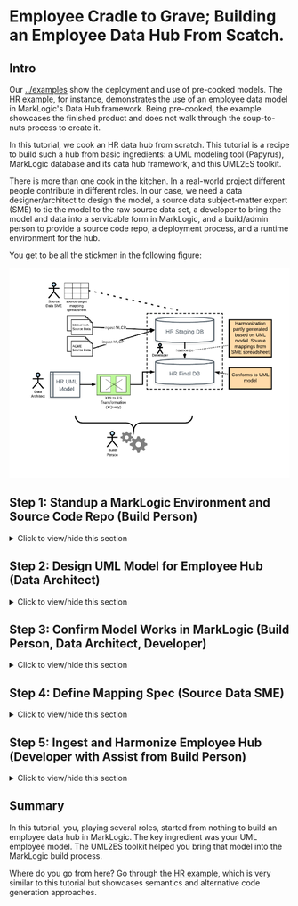 # Employee Cradle to Grave; Building an Employee Data Hub From Scatch. 

## Intro
Our [../examples](../examples) show the deployment and use of pre-cooked models. The [HR example](../examples/hr), for instance, demonstrates the use of an employee data model in MarkLogic's Data Hub framework. Being pre-cooked, the example showcases the finished product and does not walk through the soup-to-nuts process to create it.

In this tutorial, we cook an HR data hub from scratch. This tutorial is a recipe to build such a hub from basic ingredients: a UML modeling tool (Papyrus), MarkLogic database and its data hub framework, and this UML2ES toolkit. 

There is more than one cook in the kitchen. In a real-world project different people contribute in different roles. In our case, we need a data designer/architect to design the model, a source data subject-matter expert (SME) to tie the model to the raw source data set, a developer to bring the model and data into a servicable form in MarkLogic, and a build/admin person to provide a source code repo, a deployment process, and a runtime environment for the hub.

You get to be all the stickmen in the following figure: 

![Tutorial overview](images/cradleoverview.png)

## Step 1: Standup a MarkLogic Environment and Source Code Repo (Build Person)

<details><summary>Click to view/hide this section</summary>
<p>
We get started by having you, in the role of build person, setup a basic data hub on MarkLogic. You will also create a source code repository with a folder structure in which different project artifacts are stored. 

There are two pre-requisites for running this step of the tutorial:

- You should have a MarkLogic 9.0-7 or greater installation up and running.
- You should have a local clone of the UML2ES toolkit. 

To begin, create a folder called employeeHub anywhere on your build machine. This folder will be a data hub gradle project that incorporates the UML2ES toolkit and has special sub-folders designated for the UML model, the source code mapping spreadsheet, and the source code. (All of these we will build, wearing a different hat, later in the tutorial.)

Under employeeHub, create the following subfolders:
- data
- src
- lib

Under employeeHub/data, create the following subfolders:
- mapping
- model
- papyrus

Under employeeHub/src, create the subfolder main.

Under employeeHub/src/main, creat the subfolder ml-modules.

Under employeeHub/src/main/ml-modules, create the subfolder root.

Copy into employeeHub/src/main/ml-modules/root the UML2ES transform code [../uml2esTransform/src/main/ml-modules/root/xmi2es](../uml2esTransform/src/main/ml-modules/root/xmi2es). You did it right if you can see the file employeeHub/src/main/ml-modules/root/xml2es/xml2esTransform.xqy. If you don't see the file in exactly that the location, remove what you copied and try again at the correct level. 

Copy into the main folder employeeHub the UML2ES build file [../uml2esTransform/uml2es4dhf.gradle](../uml2esTransform/uml2es4dhf.gradle).

Copy into employeeHub/data/papyrus the UML2ES profile [../umlProfile/eclipse/MLProfileProject](../umlProfile/eclipse/MLProfileProject). You did it right if you can see the file employeeHub/data/papyrus/MLProfileProject/MLProfile.profile.uml. If you don't see the file in exactly that location, remove what you copied and try again at the correct level. 

Copy into the main folder employeeHub your initial build file [employeeHubLab/step1/build.gradle](employeeHubLab/step1/build.gradle) and your initial gradle properties file [employeeHubLab/step1/gradle.properties](employeeHubLab/step1/gradle.properties). Tweak the gradle.properties once you've copied it over. For example, modify mlHost if you're ML server is not running on localhost; modify mlUsername and mlPassword if your admin username/password is not admin/admin.

Copy into the lib folder a log4j properties file [employeeHubLab/step1/log4j.properties](employeeHubLab/step1/log4j.properties).

When you are done, you should have the following folder structure:

![Step 1 - folder structure](images/emp_setup1.png)

Now let's initialize the hub. In a command prompt navigate to your employeeHub folder and run the following:

gradle -i hubInit

This creates a few additional subfolders: plugins, src/main/hub-internal-config, src/main/ml-config, src/main/ml-schemas, build, gradle, and .gradle. 

If you wish, add the contents of the employeeHub folder to your source code repository. Don't add build, gradle, and .gradle; these folders contain temporary files that aren't meant to be shared.

Finally, let's create an instance of the data hub. In the command prompt, run the following

gradle -i mlDeploy

When this has completed, you should see in your MarkLogic environment several new databases, including xmi2es-tutorials-empHub-STAGING, xmi2es-tutorials-empHub-FINAL, and xmi2es-tutorials-empHub-MODULES. Check in admin console you have these.

![Step 2 - folder structure](images/emp_setup2.png)
</p>
</details>

## Step 2: Design UML Model for Employee Hub (Data Architect)

<details><summary>Click to view/hide this section</summary>
<p>

Next you get to play the role of data architect. You will use the UML modeling tool Papyrus to design a class model for employees. The file containing your model resides in the employeeHub folder that the build person (performed convincingly by you) created in Step 1. 

### Step 2a: Setup Workspace and Projects

Pre-requisite: You need Papyrus. If you don't have Papyrus, install it. See [How to install Papyrus](papyrus_install.md) for instructions.

Open Papyrus in a new workspace. The location of the workspace on your local machine is unimportant. 

To use your new model with MarkLogic, you need to add the UML-to-Entity Service profile. In Step 1 you copied it from the UML2ES clone to employeeHub/data/papyrus/MLProfileProject. To import into Papyrus, from the File menu select Import | General | Existing Projects Into Workspace. 

![Import profile project](images/pap_profile2_import.png)

Click Next. In the Import Projects dialog, make sure "Select root directory" is selected. Use the Browse button to locate the ML profile in employeeHub/data/papyrus/MLProfileProject. 

![Import profile project](images/emp_setup3.png)

Click Finish. You should now see the profile project in the Project Explorer pane in the upper-right corner of Eclipse. Next, create a project for the employee model. From the File menu choose New | Other. From the Select wizard, choose Papyrus project.

![New project in Papyrus](images/pap_model_create.png)

Click Next. In the Diagram Language window, select UML.

![New project in Papyrus](images/pap_model_uml.png)

Click Next. In the next window enter the project name as EmployeeHubModel. Select the model file name as EmployeeHubModel. For the location, uncheck "Use default location". For location, browse to the employeeHub/data/papyrus folder you created in Step 1. To this path append EmployeeHubModel.

![New project in Papyrus](images/emp_setup4.png)

Click Next.  In the next page, under Diagram Kind, select Class Diagram. Click the box "A UML model with basic primitive types." Under "Choose a profile to apply", select Browse Workspace and select MLProjectProfile|MLProfile.profile.uml. 

![New project in Papyrus](images/emp_setup5.png)

Click Finish. In Papyrus, you now see two projects in your workspace:

![Papyrus projects](images/emp_setup6.png)

### Step 2b: Create Model and Package Structure

We will design a relatively simple model consisting of two main classes (Department, Employee) and a set of common location classes (Address, Phone, Email). We will split these classes into two packages: Department and Employee will go into the HRMain packages; the location classes will go in the HRCommon package.

Create the HRCommon package by dragging a Package from the Palette onto the diagram EmployeeodelHub.di. In the Properties pane edit the name of the package. Change it from Package1 to HRCommon. 

![HRCommon](images/emp_setup9.png)

Create a second package in the same way. Name this one HRMain. 

Next, configure model-level attributes. In the diagram, click anywhere on the white background outside the packages you just created. In the Properties pane, in the UML section change the name from RootElement to HRModel.

![HRModel](images/emp_setup10.png)

Still in the Properties pane, move to the Profile section and scroll down to the Applied Stereotypes. Click on the + symbol. In the popup window, under Applicable Stereotypes select esModel. 

![HRModel Profile](images/emp_setup11.png) 

Move it over to the Applied Stereotypes section by clicking the button with an arrow that points right. When done click OK to close the popup.

![HRModel Profile](images/emp_setup12.png) 

Back in the Properties pane, in the Applied Stereotyes part of the Profile section still, select version under esModel. Enter the value 0.0.1

![HRModel Profile](images/emp_setup13.png) 

Similarly for baseUri enter the value http://com.marklogic.es.uml.hr. Save the model (File | Save All).

We have now a properly named model with packages for its two main parts.

### Step 2c: Define HRCommon Classes

For the remainder of this step you will need the Model Explorer. If it is not open in your workspace, open it by selecting Window | Show View | Papyrus | Model Explorer. 

![Model explorer](images/emp_setup7.png)

Model Explorer will now appear as a new pane, likely on the bottom or right part of the screen.

![Model explorer](images/emp_setup8.png)

Using the Model Explorer, we will now create two new class diagrams, one for each package. Select the HRCommon package, right-click, and from the menu choose New Diagram | Class Diagram. 

![New Class Diagram](images/emp_setup14.png)

Give it the name HRClassDiagram. Similarly for HRMain, create a class diagram called HRMainClassDiagram. Your Model Explorer should now show the following:

![Packages and Diagrams](images/emp_setup15.png)

Select the HRCommonClassDiagram in Model Explorer. Drag a Class from the Palette onto the HRCommonClassDiagram canvas. Name it Address. Similarly create classes Phone and Email. Your diagram should look like this:

![Common](images/emp_setup16.png)

Let's add attributes to each class. Select the Address class. From the context menu that appears, choose Add Property Class Attribute Label. 

![Attribute](images/emp_setup17.png)

Then in the UML section of the Properties pane, change its name from Attribute1 to addressType. Set the Type to UML Primitive Types | String. Keep the Multiplicity at 1.

![Attribute](images/emp_setup18.png)

At this point your diagram looks like this:

![Attribute](images/emp_setup19.png)

Add these attributes to Address:

- lines, type: string, multiplicity: 1..*
- city, type: string, multiplicity: 1
- state, type: string, multiplicity: 1
- zip, type: string, multiplicity: 1
- country, type: string, multiplicity: 1

Add these attributes to Phone:

- phoneType, type: string, multiplicity: 1
- phoneNumber, type: string, multiplicity: 1

Add these attributes to Email:

- emailType, type: string, multiplicity: 1
- emailAddress, type: string, multiplicity: 1

When you are done, your diagram should look like this:

![Attributes](images/emp_setup20.png)

### Step 2d: Define HRMain Classes

Now switch to the HRMainClassDiagram by double-clicking it in the Model Explorer. The canvas above is blank. Drag two classes onto it. Name them Employee and Department.

![Main](images/emp_setup21.png)

Add the following attributes to Employee:

- employeeId, type: string, multiplicity: 1
- firstName, type: string, multiplicity: 1
- lastName, type: string, multiplicity: 1
- status, type: string, multiplicity: 1
- hireDate, type: none, multiplicity: 1
- effectiveDate, type: none, multiplicity: 0..1
- baseSalary, type: real, multiplicity: 0..1
- bonus, type: real, multiplicity: 0..1
- dateOfBirth, type: none, multiplicity: 1
- uri, type: string, multiplicity: 1

Add the following attributes to Department:
 
- departmentId, type: integer, multiplicity: 1
- name, type: string, multiplicity: 1
- uri, type: string, multiplicity: 1

Here's what you should have so far:

![Main](images/emp_setup22.png)

Next we configure a few relationships. First, let's represent the memberOf relationship. An employee is a member of a department. To represent this, draw an association between the Employee class and the Department class. In the Palette select Association. Then with your mouse draw a line from Employee to Department. 

![memberOf](images/emp_setup23.png)

Select the association link you just drew and see the details of it in the Properties pane. You see two Member Ends. For the Member End on the right (labelled employee), ensure Navigable is set to false. For the Member End on the left, change the name from department to memberOf. Change the multiplicity to 0..1.

![memberOf](images/emp_setup24.png)

Next to do is the reportsTo relationship between employees. Draw an association from the Employee class to itself by selecting Association in the Palette and drawing a line from Employee back to itself. Then select that line you drew and in the Properties pane make sure the right Member End has Navigable set to false. For the left Member End, change the name to reportsTo and set multiplicity to 0..1.

![reportsTo](images/emp_setup25.png)

Now let's bring into this diagram the Address, Phone, and Email classes from our HRCommon package. In Model Explorer, under HRCommon select Address and drag it into the current diagram. Do the same with Phone and Email.

![common](images/emp_setup26.png)

In our model, both Employee and Department have addresses, phones, and emails. We use aggregration relationships to represent this. Draw six association links: Employee to Address, Employee to Phone, Employee to Email, Department to Address, Department to Phone, and Department to Email. Because of all the arrows the diagram might be a bit messy. Let's make it pretty. First, move the classes into a good spot on the canvas:

![common](images/emp_setup27.png)

Next, remove unnecessary arrow labelling. Right-click on the white part of the diagram and from the context menu choose Select | All Connectors. Right-click again and choose Filters | Manage Connector Labels. In the popup, click Deselect All. Then manually select Target Role and Target Multiplicity under A_memberOf_employee and A_reportsTo_employee. 

![pretty](images/emp_setup28.png)

Click OK to close the popup. Lastly, select Address, Phone, and Email. Right-click and select Filters | Show/Hide Compartments. In the popup click Deselect All. Click OK. We end up a more pleasant diagram:

![gorgeous](images/emp_setup29.png)

To complete the step, modify the configuration of each of the six associations to Address, Phone, and Email. For each, select the arrow in the diagram. In the Properties pane, ensure the right Member End is non-navigable. For the left Member End, change the multiplicity to 0..*, the aggregation to shared, and the name to the plural (addresses, phones, and emails rather than address, phone, and email). Here is what the configuration looks like for the link between department and email:

![aggregation](images/emp_setup30.png)

At this point, your model looks like this:

![aggregation](images/emp_setup31.png)

### Step 2e: Add Class and Attribute Stereotypes

Lastly, let's prepare the model for MarkLogic by stereotyping it. First, let's associate with the class Department the MarkLogic collection named "Department". To do this, select Department in the diagram. In the Properties pane, switch to the Profile section. In the Applied Stereotypes, click the + button. In the popup move xDocument from Applicable Stereotypes to Applied Stereotypes. 

![xDocument](images/emp_setup32.png)

Click OK. Then back in the Properties pane, add the value Department for the collections tag of xDocument.

![collections](images/emp_setup33.png)

Do the same for the Employee class. Assign it the stereotype xDocument with the collections value Employee.

Next, stereotype several of the attributes by first selecting the atttibute in the diagram and then stereotyping and tagging it in the Profile section of the Properties pane:

- Give Department.departmentId the stereotype PK.
- Give Employee.employeeId the stereotype PK.
- Give Employee.hireDate, Employee.effectiveDate, and Employee.dateOfBirth the stereotype esProperty with mlType "date".
- Give Department.uri the stereotypes xCalculated and xURI. For xCalculated, its tagged value concat consists of three strings with the quotes included:
	* "/department/"
	* $attribute(departmentId)
	* ".json"

![concat](images/emp_setup34.png)

- Give Employee.uri the stereotypes xCalculated and xURI. For xCalculated, its tagged value concat consists of three strings with the quotes included:
	* "/employee/"
	* $attribute(employeeId)
	* ".json"

Your last step is to configure the memberOf and reportsTo relationships to use reference rather than containment. In MarkLogic, you want Employee's memberOf attribute to contain the primary key of the Department rather than a copy of the Department object itself. You want Employee's reportsTo attribute to contain the primary key of the other Employee rather than a copy of the other Employee object itself. (The relationships from Department and Employee to Address, Phone, and Type, on the other hand, will be containment, not reference.)

To make the memberOf attribute referential, in the diagram, select the Employee class. In the Properties pane, go to the UML section. Under Owned Attribute, select memberOf. Double-click it. In the Edit Property popup, switch to the Profile tab. Click the + button. Move from Applicable Stereotypes to Applied Stereotypes the FK stereotype.

![memberOf](images/emp_setup35.png)

![memberOf](images/emp_setup36.png)

Do the same for reportsTo.

And here's the final diagram:

![memberOf](images/emp_setup37.png)

Save your work (File | Save All). If the build person has created a source code repository, push your model to that repo. Specifically, add the folders data/papyrus/MLProfileProject and data/papyrus/EmployeeHubModel to the repo.

### Step 2 Summary

You created a model with two packages: HRCommon, containing classes Address, Phone, and Email; and HRMain, containing classes Department and Employee. There are numerous relationships in your model, and your model includes several stereotypes. 

If you think you might have messed up along the way, a pre-cooked model is available under [employeeHubLab/step2/EmployeeHubModel](employeeHubLab/step2/EmployeeHubModel). If you want it in your workspace, the simplest way is to copy each of its files over yours. You can also delete the EmployeeHubModel project from your workspace (by right-clicking the project and selecting Delete, but keeping the contents!) and import the pre-cooked project (File | Import | Existing Projects Into Workspace). 

</p>
</details>

## Step 3: Confirm Model Works in MarkLogic (Build Person, Data Architect, Developer)

<details><summary>Click to view/hide this section</summary>
<p>
Next is a quick verification that the UML model can be deployed to MarkLogic as part of the build process. This gives the data architect the assurance that the model "works in ML." It gives the developer a first look at the model and how it is represented in ML. It gives the build person knowledge of the steps to deploy the UML model to ML.

We won't have any actual DHF code when this step completes. That comes later. But we will have proved that our UML model can be transformed to Entity Services. And with that assurance, we're off and running with ES-based development.

First, the build person modifies the build.gradle and gradle.properties files created in Step 1. Put on your build person hat and make the following edits:

- To build.gradle, add the following code at the end:

```
task prepHRModel(type: Copy) {
    from "data/papyrus/EmployeeHubModel/EmployeeHubModel.uml"
    into "data/model"
    rename '(.*).uml', '$1.xml'
}

task runUML2ESDeploy(type: GradleBuild) {
  buildFile = "uml2es4dhf.gradle"
  tasks = ["uDeployModel"]
}

task deployHRModel() {
  dependsOn "prepHRModel"
  dependsOn "runUML2ESDeploy"
  tasks.findByName('runUML2ESDeploy').mustRunAfter 'prepHRModel'
}
```

- To gradle.properties, add the following line at the end:

modelName=EmployeeHubModel

If you're not sure you did this correctly, look at pre-cooked files [employeeHubLab/step3/build.gradle](employeeHubLab/step3/build.gradle) and [employeeHubLab/step3/gradle.properties](employeeHubLab/step3/gradle.properties). 

To transform the UML model to Entity Services and deploy it to MarkLogic, you, still in the role of build person, run the following from the command line in the gradle project folder you created in Step 1.

gradle -i deployHRModel

That command should run successfully; you should see "BUILD SUCCESSFUL" when its completes. Now it's time for everyone, especially the data architect and the developer, to observe the effects of gradle deployment command just run. Playing these roles, open Query Console and navigate to the xmi2es-tutorials-empHub-FINAL database. Click on Explore. Among the documents created are the following:

- /marklogic.com/entity-services/models/EmployeeHubModel.json: This is the ES model corresponding to our UML model. Here is an excerpt. Notice that its structure is exactly as we defined it UML. This will reassure the data architect.

![ES Model](images/emp_setup38.png)

- /xmi2es/extension/EmployeeHubModel.ttl: There is more to the model than the JSON descriptor we just examined. You'll notice that the descriptor does not mention some of our stereotypes. Where, for example, is the xDocument and xCalculated configuration? The JSON descriptor is the *core* model, but in Entity Services there is also an *extended* model. The extended model expresses, using semantic triples, facts about the entities and attributes of the model that fall outside the core model. /xmi2es/extension/EmployeeHubModel.ttl is a Turtle representation of those facts. Open that document and peruse it. Alternatively, in Query Console open a tab of type SPARQL Query pointed to the xmi2es-tutorials-empHub-FINAL database. Run the following query:

select * where {?s ?o ?p}

Nearly 300 triples come back from this query, but most of them are out-of-the-box *core* triples. One of our extended triples indicates that the Employee entity's collection is "Employee":

	* <http://com.marklogic.es.uml.hr/HRModel-0.0.1/Employee> <http://marklogic.com/xmi2es/xes#collections> "Employee"

These triples show the calculated value of uri in the Department entity:

	* <http://com.marklogic.es.uml.hr/HRModel-0.0.1/Department/uri>,<http://marklogic.com/xmi2es/xes#calculation>,_:bnode7470cb4106d8a9b6
	* _:bnode7470cb4106d8a9b6,<http://www.w3.org/1999/02/22-rdf-syntax-ns#first>,"\"/department/\""
	* _:bnode7470cb4106d8a9b6,<http://www.w3.org/1999/02/22-rdf-syntax-ns#rest>,_:bnode7411cb4716d8c8b6
	* _:bnode7411cb4716d8c8b6,<http://www.w3.org/1999/02/22-rdf-syntax-ns#first>,"$attribute(departmentId)"
	* _:bnode7411cb4716d8c8b6,<http://www.w3.org/1999/02/22-rdf-syntax-ns#rest>,_:bnode7432cb4526d8ebb6
	* _:bnode7432cb4526d8ebb6,<http://www.w3.org/1999/02/22-rdf-syntax-ns#first>,"\".json\""
	* _:bnode7432cb4526d8ebb6,<http://www.w3.org/1999/02/22-rdf-syntax-ns#rest>,<http://www.w3.org/1999/02/22-rdf-syntax-ns#nil>

Those triples are not pretty, but both the data architect and developer will be happy to see that the stereotypes are accounted for in the MarkLogic model. These extended facts will be used in the DHF harmonization logic. Significantly, the UML2ES toolkit generates useful (and relatively pretty) harmonization code from the extended model. 

- /xmi2es/gen/EmployeeHubModel/lib.sjs: And here is the first bit of that generated code. Notice the following generated Javascript functions. runWriter_Employee creates an Employee JSON document and, according to the extended model, writes it to the "Employee" collection. doCalculation_Employee_uri constructs the uri attribute of Employee as the string concatenation of "/employee/", the employeeId attribute value, and ".json". We'll see in a later step how these functions are brought together in the harmonization.

```
function runWriter_Employee(id, envelope, ioptions) {
  var uri = extractEnvelopeInstanceValue(envelope, "uri");
  var dioptions = {};
  var collections = [];
  collections.push("Employee");
  dioptions.collections = collections;
  dioptions.permissions = xdmp.defaultPermissions();
  xdmp.documentInsert(uri, envelope, dioptions);
}
function doCalculation_Employee_uri(id, content, ioptions) {
  var c = "";
  c += "/employee/";
  c += content.employeeId;
  c += ".json";
  content.uri = c;
}
```

- /xmi2es/findings/EmployeeHubModel.xml: This file records problems found during transformation. Stop and open this up. Check to make sure it reports no issues.

The step is nearly complete. If you are keeping the gradle project in a source code repo, add the following newly created files to the repo: 
- data/entity-services/EmployeeHubMode.json
- src/main/ml-modules/root/modelgen/EmployeeHubModel/*

Also push your changes to build.gradle and gradle.properties.

</p>
</details>

## Step 4: Define Mapping Spec (Source Data SME)

<details><summary>Click to view/hide this section</summary>
<p>
The goal of the employee hub is to represent employees and departments in the form expressed by the UML model. That's the FINAL form of the data. But the actual employee data we have from the company's source system is messy. We intend to ingest this data *as is* into STAGING and then *harmonize* that data into the FINAL form. Data Hub Framework is exactly the right tool for the job. Now all we need is to understand that messy source data.

Luckily one of the members of the team is a source data SME. In this step, you play the SME's role. Your deliverable is an Excel spreadsheet that describes how to map source data to the UML model. 

Let's first review what that data looks like. It's a set of CSV and JSON files. We used the same data in the [HR example](../examples/hr). You can see it in the [../examples/hr/data/hr](../examples/hr/data/hr) folder of your local clone of the UML2ES toolkit. Our company, GlobalCorp, recently acquired AcmeTech. Each company has its own employee data: [../examples/hr/data/hr/GlobalCorp](../examples/hr/data/hr/GlobalCorp) and [../examples/hr/data/hr/AcmeTech](../examples/hr/data/hr/AcmeTech).

GlobalCorp has three files:

- [../examples/hr/data/hr/GlobalCorp/employee/EmployeeTable.csv](../examples/hr/data/hr/GlobalCorp/employee/EmployeeTable.csv). This is a CSV extract from the source relational database with the main employee record. Here is the first row and its header:

```
emp_id,first_name,last_name,dob,addr1,addr2,city,latitude,longitude,state,zip,home_phone,mobile,pager,home_email,job_title,hire_date,work_phone,work_email,reports_to,dept_num,office_number
356,Tina,Webb,2/20/1988,62 Mayer Plaza,,El Paso,31.6948,-106.3,TX,88535,1-(915)584-8677,1-(339)592-9887,,,Marketing Manager,9/21/2007,1-(402)348-8753,Tina.Webb@foo.com,4,3,218
```

- [../examples/hr/data/hr/GlobalCorp/employee/SalaryTable.csv](../examples/hr/data/hr/GlobalCorp/employee/SalaryTable.csv). This is a CSV extract from the source relational database with the employee's salary details. Here is the first row and its header:

```
emp_id,status,job_effective_date,base_salary,bonus
1,Active - Regular Exempt (Part-time),07/07/2013,59783,8787
```
- [../examples/hr/data/hr/GlobalCorp/department/DeptTable.csv](../examples/hr/data/hr/GlobalCorp/department/DeptTable.csv). This is a CSV extract from the source relational database with the department record:

```
dept_num,dept_name
1,Sales
```
AcmeTech's data is simpler. Each employee has a JSON file. For example the file for Rosanne Henckle is [../examples/hr/data/hr/AcmeTech/32930.json](../examples/hr/data/hr/AcmeTech/32930.json):

```
{
  "id": "32920",
  "firstName": "Rosanne",
  "lastName": "Henckle",
  "dateOfBirth": "05/19/1979",
  "hireDate": "12/19/2005",
  "salaryHistory": [
    {
      "effectiveDate": "12/23/2005",
      "salary": 63439
    },
    {
      "effectiveDate": "01/14/2010",
      "salary": 66300
    }
  ]
}
```

As the source data SME, you realize that your deliverable is actually two mapping spreadsheets: one for GlobalCorb, another for AcmeTech. The UML2ES toolkit has a template: [../excel/uml2es-excel-mapping-template.xlsx](../excel/uml2es-excel-mapping-template.xlsx). Make two copies of it and store both in the data/mapping folder of the gradle project created in Step 1. Name them acme-mapping.xlsx and global-mapping.xlsx. 

Open up acme-mapping.xlsx. Notice it has three tabs: Instructions, Mapping, and Entity1. Leave Instructions as is; read it over and keep it in place. Edit Mapping with overall details about the AcmeTech data source. 

- For Mapping Source, enter "ACMETech HR Data" (cell B1)
- For Mapping Notes, enter "JSON Employee Files From Acquired Firm ACME" (cell B2)

When you are done, the Mapping tab should look like this:

![mapping](images/emp_setup39.png)

As for Entity1, you should make several copies of it, one for each entity that will be represented in the hub. *Entity* is not synonymous with *class*. Our model has five classes -- Employee, Department, Address, Phone, Email -- but really just two entities: Employee and Department. In the FINAL hub, Employee and Department instances are first-class documents, each stored in an envelope and referenced by a URI. Address, Phone, and Email are mere sub-documents of Employee and Department. They exist only as part of the structure of those entities. In the mapping sheet, you specify how to map source data to the fully-expanded structure (including sub-classes) of the entity.

AcmeTech has no department data, only employee data. So the Acme sheet only requires a tab for Employee. Rename the Entity1 tab to Employee. Enter the following entity-level details:

- Entity Name: enter "Employee" (cell B1)
- Mapping Source: enter "Employee JSON document" (cell B2)
- Mapping Notes: enter "Each employee has JSON file xyz.json, where xyz is the numeric employee ID." (cell B3)
- Ignore rows 4-6, which are for the optional data discovery feature not discussed in this tutorial.

Specify the mappings of each attribute in the Properties section of the Employee sheet. Add a row for each attribute to map, starting on row 13. In column A put the attribute name from the model. In column B specify how to map source data to that attribute's value. In column C enter an optional note about this mapping. Ignore Columns D and E, which are for the optional data discovery feature not discussed in this tutorial. 

AcmeTech's data doesn't cover the full detail of Employee. Enter rows for the following attributes. The Column A values are the following. See if you can complete Columns B and C based on your understanding of the mapping. You don't need to be precise. The spreadsheet is not executable code. It is intended as a useful documentation artifact to help the developer harmonize the data.

- employeeId
- firstName
- lastName
- dateOrBirth
- effectiveDate
- status
- hireDate

You should end up with an Employee sheet resembling the following:

![employee](images/emp_setup40.png)

Save acme-mapping.xlsx. Now it's time for global-mapping.xlsx. Open it. Edit the Mapping tab as shown:

![global mapping](images/emp_setup41.png)

We need two entity tabs, one for Employee, one for Department. Make a copy of Entity1. Name the two entity tables Employee and Department. The previous diagram shows the correct tab structure.

Edit the Department tab. This mapping is simple. It should look like this:

![global mapping](images/emp_setup42.png)

The Employee tab is more complicated, because we have inline attributes like addresses.lines. We also have to join EmployeeTable and SalaryTable. It should look like this:

![global mapping](images/emp_setup43.png)

If you messed up with the spreadsheets, good pre-cookied copies are available at [employeeHubLab/step4](employeeHubLab/step4). Copy the two xlsx files there over to the data/mapping folder in your gradle project.

Finally, if you have your code in a source code repo, add two new files -- data/mapping/acme-mapping.xlsx and data/mapping/global-mapping.xlsx -- to the repo. 

</p>
</details>

## Step 5: Ingest and Harmonize Employee Hub (Developer with Assist from Build Person)

<details><summary>Click to view/hide this section</summary>
<p>

The last step is to develop code to move source data into the hub and harmonize it to the model form. Put on your developer's hat. 

## Step 5a: Create DHF Plugins

The first step is to create DHF entity plugins for Department and Employee. One way to do this is to ask the UML2ES toolkit to look at the model and *infer* which UML classes should be DHF entities. Run the following in a command prompt in your gradle folder:

gradle -b uml2es4dhf.gradle -i uCreateDHFEntities -PentitySelect=infer 

When this command completes, check in the plugins/entities folder of your gradle project. You should see two new folders created:

- plugins/entities/Department
- plugins/entities/Employee

We conclude, then, that the toolkit figured out that of the five classes in the UML model, it is Department and Employee that should be entities. [The *infer* option is not suitable for all models. See [../docs/build.md](../docs/build.md) for more.]

Next, ingest the source data. First, ask DHF to create Input Flows for Employee and Department. Run the following:

gradle -i hubCreateInputFlow -PentityName=Employee -PflowName=LoadEmployee -PdataFormat=json -PpluginFormat=sjs -PuseES=false

gradle -i hubCreateInputFlow -PentityName=Department -PflowName=LoadDepartment -PdataFormat=json -PpluginFormat=sjs -PuseES=false

gradle -i mlReloadModules

Your gradle project has now newly generated code under plugins/entities/Employee/input and plugins/entities/Department/input.

## Step 5b: Ingest Source Data

Now let's move our source data into the gradle project. Copy the contents of [../examples/hr/data/hr](../examples/hr/data/hr) in your local clone of the UML2ES toolkit to the data folder of your gradle project. You want the structure in the gradle project to be such that you have the folders data/hr/AcmeTech and data/hr/GlobalCorp. If yours is different, remove what you copied and try again the correct level. 

We will write a new gradle task to ingest the data. Add the following code at the end of your build.gradle. (If you get stuck, use the build.gradle in [employeeHubLab/step5/build.gradle](employeeHubLab/step5/build.gradle).)

```
task loadGlobalEmployee(type: com.marklogic.gradle.task.MlcpTask) {
  def dataDir = "${projectDir}";
  def unixDir = dataDir.replace('\\', '/');
  def regexDir = unixDir+"/data/hr/GlobalCorp/employee";
  def regex = '"' + regexDir + ",'',/,''" + '"'

  classpath = configurations.mlcp
  command = "IMPORT"
  host = mlHost
  port = mlStagingPort.toInteger()
  database = mlStagingDbName

  document_type = "json"
  input_file_path =  "data/hr/GlobalCorp/employee/EmployeeTable.csv"
  input_file_type ="delimited_text" 

  output_collections= "Employee,LoadEmployee,input" 
  output_permissions= "rest-reader,read,rest-writer,update" 
  output_uri_replace=regex
  output_uri_prefix = "/hr/employee/global/"
  output_uri_suffix = ".json"

  transform_module="/data-hub/4/transforms/mlcp-flow-transform.sjs" 
  transform_namespace="http://marklogic.com/data-hub/mlcp-flow-transform" 
  transform_param "entity-name=Employee,flow-name=LoadEmployee"	
}

task loadGlobalSalary(type: com.marklogic.gradle.task.MlcpTask) {
  def dataDir = "${projectDir}";
  def unixDir = dataDir.replace('\\', '/');
  def regexDir = unixDir+"/data/hr/GlobalCorp/employee";
  def regex = '"' + regexDir + ",'',/,''" + '"'

  println regex

  classpath = configurations.mlcp
  command = "IMPORT"
  host = mlHost
  port = mlStagingPort.toInteger()
  database = mlStagingDbName

  document_type = "json"
  input_file_path =  "data/hr/GlobalCorp/employee/SalaryTable.csv"
  input_file_type ="delimited_text" 

  output_collections= "Salary,LoadEmployee,input" 
  output_permissions= "rest-reader,read,rest-writer,update" 
  output_uri_replace=regex
  output_uri_prefix = "/hr/salary/global/"
  output_uri_suffix = ".json"

  transform_module="/data-hub/4/transforms/mlcp-flow-transform.sjs" 
  transform_namespace="http://marklogic.com/data-hub/mlcp-flow-transform" 
  transform_param "entity-name=Employee,flow-name=LoadEmployee"	
}

task loadGlobalDepartment(type: com.marklogic.gradle.task.MlcpTask) {
  def dataDir = "${projectDir}";
  def unixDir = dataDir.replace('\\', '/');
  def regexDir = unixDir+"/data/hr/GlobalCorp/department";
  def regex = '"' + regexDir + ",'',/,''" + '"'

  classpath = configurations.mlcp
  command = "IMPORT"
  host = mlHost
  port = mlStagingPort.toInteger()
  database = mlStagingDbName

  document_type = "json"
  input_file_path =  "data/hr/GlobalCorp/department"
  input_file_type ="delimited_text" 

  output_collections= "Department,LoadDepartment,input" 
  output_permissions= "rest-reader,read,rest-writer,update" 
  output_uri_replace=regex
  output_uri_prefix = "/hr/department/global/"
  output_uri_suffix = ".json"

  transform_module="/data-hub/4/transforms/mlcp-flow-transform.sjs" 
  transform_namespace="http://marklogic.com/data-hub/mlcp-flow-transform" 
  transform_param "entity-name=Department,flow-name=LoadDepartment"	
}

task loadAcme(type: com.marklogic.gradle.task.MlcpTask) {
  def dataDir = "${projectDir}";
  def unixDir = dataDir.replace('\\', '/');
  def regexDir = unixDir+"/data/hr/AcmeTech";
  def regex = '"' + regexDir + ",'',/,''" + '"'

  classpath = configurations.mlcp
  command = "IMPORT"
  host = mlHost
  port = mlStagingPort.toInteger()
  database = mlStagingDbName

  document_type = "json"
  input_file_path =  "data/hr/AcmeTech" 
  input_file_type = "documents" 

  output_collections "Employee,LoadEmployee,input" 
  output_permissions "rest-reader,read,rest-writer,update" 
  output_uri_replace = regex 
  output_uri_prefix = "/hr/employee/acme/"

  transform_module="/data-hub/4/transforms/mlcp-flow-transform.sjs" 
  transform_namespace="http://marklogic.com/data-hub/mlcp-flow-transform" 
  transform_param "entity-name=Employee,flow-name=LoadEmployee"	
}

task runInputMLCP() {
  dependsOn 'loadAcme'
  dependsOn 'loadGlobalEmployee'
  dependsOn 'loadGlobalSalary'
  dependsOn 'loadGlobalDepartment'
}
```

Run the ingest from the command line:

gradle -i runInputMLCP 

In Query Console, explore database xmi2es-tutorials-empHub-STAGING) and verify it has 2008 or more documents. Of these:
- 1002 are in Employee collection
- 1000 are in Salary collection
- 5 are in Department collection

## Step 5c: Generate Harmonization

Now let's generate harmonization flows to create from source data Employee and Department documents that conform to the UML model. We need three harmonizations: one to build Employee from AcmeTech, one to build Employee from GlobalCorp, and one to build Department (GlobalCorp only). Run the following:

gradle -i hubCreateHarmonizeFlow -PflowName=HarmonizeEmployeeGlobal -PentityName=Employee -PpluginFormat=sjs -PdataFormat=json -PuseES=true

gradle -i hubCreateHarmonizeFlow -PflowName=HarmonizeEmployeeAcme -PentityName=Employee -PpluginFormat=sjs -PdataFormat=json -PuseES=true

gradle -i hubCreateHarmonizeFlow -PflowName=HarmonizeDepartment -PentityName=Department -PpluginFormat=sjs -PdataFormat=json -PuseES=true

This creates new code: plugins/entities/Department/harmonize/HarmonizeDepartment, plugins/entities/Employee/harmonize/HarmonizeEmployeeAcme, and plugins/entities/Employee/harmonize/HarmonizeEmployeeGlobal. You, the developer, will now need to tweak that code to use the SME's data mapping from Step 4. Specifically you will tweak the following modules of each harmonization:

- collector.sjs: Compiles a list of STAGING URIs referring to the staging documents to be harmonized. You will add a query to filter this correctly.
- content.sjs: Builds the main content of the harmonized document by mapping STAGING to the UML structure. DHF's generated code is a good start. The *useES* flag that we passed to the gradle commands above tells DHF to look at our model (in Entity Services) form and generate content.sjs code that constructs content exactly according to that model. But DHF doesn't know what our source data looks like; you need to tweak the code to do that mapping.  
- writer.sjs: Writes the harmonized document to the FINAL database. You want to ensure this code uses the uris and collections specified in our model.

[We're keeping it simple in this tutorial. UML2ES can generate harmonization code that incorporates the stereotyes of our model and references the SME's data mapping spreadsheet. It can also auto-discover mappings. It can even generate a declarative mapper template, making harmonization a near zero-code effort. See [../docs/build.md](../docs/build.md) for more.]

Let's get tweaking! (And if you get stuck, a pre-cooked copy of the tweaked modules is here: [employeeHubLab/step5/plugins](employeeHubLab/step5/plugins))

## Step 5d: Tweak Department Harmonization

Look inside the generated code in plugins/entities/Department/harmonize/HarmonizeDepartment.

We don't need to change collector.sjs. Because all the department documents from staging are in the collection "Department", the following collector code will work as is. Do you see why? -- because options.entity is "Department"!

```
function collect(options) {
  // by default we return the URIs in the same collection as the Entity name
  return cts.uris(null, null, cts.collectionQuery(options.entity));
}
```

For content.sjs, your task is to map from source to target model. There are three things to do: 

- First, recall from Step 4 that source department data has no addresses, phones, and emails. So, simplify by deleting the generated code for addresses, phones, and emails. Specifically, remove the functions extractInstanceAddress, extractInstancePhone, extractInstanceEmail, and makeReferenceObject. Also remove references to these from the extractInstanceDepartment function. That function is shown below.
- Second, as the mapping document in Step 4 instructs, map dept_num to departmentId and dept_name to name. See the code commented by "!!! USING SME MAPPING !!!" in the code below.
- Third, calculate the value of uri. Recall from the model, uri is a calculated attribute. Code to perform this calculation is already exposed as a function in the module src/main/ml-modules/root/modelgen/EmployeeHubModel/lib.sjs. The function is doCalculation_Department_uri. We just need to call it.
	* Near the top of the content module, import the generated library: const ulib = require("modelgen/EmployeeHubModel/lib.sjs");
	* In the extractInstanceDepartment, call the calculation function. See the code commented by "!!! CALCULATED !!!"

Here is the extractInstanceDepartment function you will need:

```
/**
* Creates an object instance from some source document.
* @param source  A document or node that contains
*   data for populating a Department
* @return An object with extracted data and
*   metadata about the instance.
*/
function extractInstanceDepartment(source) {
  // the original source documents
  let attachments = source;
  // now check to see if we have XML or json, then create a node clone from the root of the instance
  if (source instanceof Element || source instanceof ObjectNode) {
    let instancePath = '/*:envelope/*:instance';
    if(source instanceof Element) {
      //make sure we grab content root only
      instancePath += '/node()[not(. instance of processing-instruction() or . instance of comment())]';
    }
    source = new NodeBuilder().addNode(fn.head(source.xpath(instancePath))).toNode();
  }
  else{
    source = new NodeBuilder().addNode(fn.head(source)).toNode();
  }

  let content = {
    '$attachments': attachments,
    '$type': 'Department',
    '$version': '0.0.1',
  };

  // !!! USING SME MAPPING !!!
  content.departmentId = !fn.empty(fn.head(source.xpath('/dept_num'))) ? 
  	xs.int(fn.head(fn.head(source.xpath('/dept_num')))) : null;
  content.name = !fn.empty(fn.head(source.xpath('/dept_name'))) ? 
  	xs.string(fn.head(fn.head(source.xpath('/dept_name')))) : null;

  // !!! CALCULATED !!!
  ulib.doCalculation_Department_uri(null, content, null);

  return content;
};
```

Finally, modify writer.sjs to use our calculated uri, plus the collection stereotype, when writing the harmonized document to the FINAL database. Here is the complete module you need:

```
// import the generated lib
const ulib = require("/modelgen/EmployeeHubModel/lib.sjs");

function write(id, envelope, options) {

  // call the generated lib
  ulib.runWriter_Department(id, envelope,  options);
}

module.exports = write;

``` 

Now deploy the code and run the harmonization. Run the following from your gradle folder:

gradle -i mlReloadModules

gradle -i hubRunFlow -PentityName=Department -PflowName=HarmonizeDepartment

In Query Console, explore the xmi2es-tutorials-empHub-FINAL database. You should see five new documents in the Department collection: /department/1.json, /department/2.json, ..., /department/5.json. Open up one of the them, say /department/3.json. It should look like this:

![department](images/emp_setup44.png)


## Step 5e: Tweak Acme Employee Harmonization

Next, modify the plugins/entities/Employee/harmonize/HarmonizeEmployeeAcme modules. Begin by modifying collector.sjs to scope the harmonization job. We want to consider only Acme staged employee documents. For this we filter on the documents whose URI is in the "/hr/employee/acme/" directory:

```
function collect(options) {
  // by default we return the URIs in the same collection as the Entity name
  return cts.uris(null, null, cts.directoryQuery("/hr/employee/acme/"));
}
```

For content.sjs:

- Remove code that adds addresses, phones, and emails to the employee. Acme source data does not include these. 
- As with Department, map source to target using the mapping spec as a guide; see the code commented by "!!! USING SME MAPPING !!!" below. One quirk of Acme data is that the source JSON includes a salaryHistory array. From this array we pick the most recent salary entry; it is from this entry that we determine the employee's current base salary. The comment "get the salary record with the most recent date" finds this entry using an array sort on date. 
- Calculate the value of uri similarly to how you calculated the department's uri above. See the code commented by "!!! CALCULATED !!!". Remember to import the generated library: const ulib = require("modelgen/EmployeeHubModel/lib.sjs");

The extractInstanceEmployee function should look like this:

```
function extractInstanceEmployee(source) {

  var instance = source.toObject().envelope.instance;

  // get the salary record with the most recent date
  var salaryDoc = instance.salaryHistory.sort(function(a,b) {
    a.actualEffectiveDate = xdmp.parseDateTime("[M01]/[D01]/[Y0001]", a.effectiveDate);
    b.actualEffectiveDate = xdmp.parseDateTime("[M01]/[D01]/[Y0001]", b.effectiveDate);
    if (a.actualEffectiveDate > b.actualEffectiveDate) return -1;
    if (b.actualEffectiveDate > a.actualEffectiveDate) return 1;
    return 0;
  })[0];

  var content = {
    '$attachments': source,
    '$type': 'Employee',
    '$version': '0.0.1',
  };

  // !!! USING SME MAPPING !!!
  content.employeeId = "ACME_" + instance.id;
  content.firstName = instance.firstName;
  content.lastName = instance.lastName;
  if (instance.dateOfBirth) content.dateOfBirth = xs.date(xdmp.parseDateTime("[M01]/[D01]/[Y0001]", instance.dateOfBirth));
  if (instance.hireDate) content.hireDate = xs.date(xdmp.parseDateTime("[M01]/[D01]/[Y0001]", instance.hireDate));
  if (salaryDoc && salaryDoc.actualEffectiveDate) content.effectiveDate = xs.date(salaryDoc.actualEffectiveDate);
  if (salaryDoc && salaryDoc.salary) content.baseSalary = salaryDoc.salary;

  // !!! CALCULATED !!!
  ulib.doCalculation_Employee_uri(null, content, null);
  return content;
};
```

For writer.sjs, change it like you did with department:

```
// import the generated lib
const ulib = require("/modelgen/EmployeeHubModel/lib.sjs");

function write(id, envelope, options) {

  // call the generated lib
  ulib.runWriter_Employee(id, envelope, options);
}

module.exports = write;

``` 

Now deploy the code and run the harmonization. Run the following from your gradle folder:

gradle -i mlReloadModules

gradle -i hubRunFlow -PentityName=Employee -PflowName=HarmonizeEmployeeAcme

To confirm, in Query Console explore the xmi2es-tutorials-empHub-FINAL database. You should see two new documents with a URI matching "/employee/ACME_*": /employee/ACME_32920.json and /employee/ACME_34324.json. Open the first of these. It should look like this:

![acme](images/emp_setup45.png)


## Step 5f: Tweak Global Employee Harmonization

Finally, modify the plugins/entities/Employee/harmonize/HarmonizeEmployeeGlobal modules. Begin by modifying collector.sjs to scope the harmonization job. We want to consider only Global staged employee documents. For this we filter on the documents whose URI is in the "/hr/employee/global/" directory:

```
function collect(options) {
  // by default we return the URIs in the same collection as the Entity name
  return cts.uris(null, null, cts.directoryQuery("/hr/employee/global/"));
}
```

Content.sjs will be your most ambitious edit yet:

- In Global's data, each employee document has an associated salary document. Find that salary document. See comment "get associated salary doc" in the code below.
- Do the source-to-target mapping as per the mapping spec. See comment "!!! USING SME MAPPING !!!" below. That mapping obtains source data from both the employee and salary documents.
- Incorporate the address, phone, and email data. Follow the SME mapping sheet. The code that was generated helps you construct the addresses, phones, and emails as subdocuments. The code below shows a concise way to tailor the generated functions extractInstanceAddress, extractInstancePhone, and extractInstanceEmail to build this.

Here is the complete module:

```
'use strict'

const ulib = require("/modelgen/EmployeeHubModel/lib.sjs");

function createContent(id, options) { ... KEEP THE SAME AS ORIGINAL
  
function extractInstanceEmployee(source) {

  var instance = source.toObject().envelope.instance;

  var content = {
    '$attachments': source,
    '$type': 'Employee',
    '$version': '0.0.1',
  };

  // get associated salary doc
  var salaryDoc = cts.doc("/hr/salary/global/" + instance.emp_id + ".json");
  if (salaryDoc) salaryDoc = salaryDoc.toObject();
  if (salaryDoc.envelope && salaryDoc.envelope.instance) salaryDoc = salaryDoc.envelope.instance;

  // !!! USING SME MAPPING !!!
  content.employeeId = instance.emp_id;
  content.firstName = instance.first_name;
  content.lastName = instance.last_name;
  content.reportsTo = instance.reports_to;
  content.memberOf = instance.dept_num;
  if (instance.dob) content.dateOfBirth = xs.date(xdmp.parseDateTime("[M01]/[D01]/[Y0001]", instance.dob));
  if (instance.hire_date) content.hireDate = xs.date(xdmp.parseDateTime("[M01]/[D01]/[Y0001]", instance.hire_date));
  if (salaryDoc) content.status = salaryDoc.status;
  if (salaryDoc) content.baseSalary = salaryDoc.base_salary;
  if (salaryDoc) content.bonus = salaryDoc.bonus;
  if (salaryDoc) content.effectiveDate = xs.date(xdmp.parseDateTime("[M01]/[D01]/[Y0001]", salaryDoc.job_effective_date));

  // sub-documents
  content.addresses =  [extractInstanceAddress(instance)];
  content.phones = [
    extractInstancePhone(instance, "home", "home_phone"),
    extractInstancePhone(instance, "mobile", "mobile"),
    extractInstancePhone(instance, "pager", "pager"),
    extractInstancePhone(instance, "work", "work_phone"),
  ];
  content.emails = [
    extractInstanceEmail(instance, "home", "home_email"),
    extractInstanceEmail(instance, "work", "work_email")
  ];

  // !!! CALCULATED !!!
  ulib.doCalculation_Employee_uri(null, content, null);
  return content;
};

// Extract the one and only address from the employee instance
function extractInstanceAddress(instance) {
  return {
    '$type': 'Address',
    '$version': '0.0.1',
    'addressType': "Primary",
    'lines': [instance.addr1, instance.addr2], 
    'city': instance.city,
    'state': instance.state,
    'zip': instance.zip,
    'country': "USA"
  }
};

// extract phone of given type
function extractInstancePhone(instance, type, data) {
  return {  
    '$type': 'Phone',
    '$version': '0.0.1',
    'phoneType': type,
    'phoneNumber': instance[data]
  }
};

// extract email of given type
function extractInstanceEmail(instance, type, data) {
  return {  
    '$type': 'Email',
    '$version': '0.0.1',
    'emailType': type,
    'emailAddress': instance[data]
  }
};

module.exports =  .... KEEP THE SAME AS ORIGINAL

```

For writer.sjs, just copy the writers module from Acme; the same code fits both harmonizations.

Now deploy the code and run the harmonization. Run the following from your gradle folder:

gradle -i mlReloadModules

gradle -i hubRunFlow -PentityName=Employee -PflowName=HarmonizeEmployeeGlobal

To confirm, in Query Console explore the xmi2es-tutorials-empHub-FINAL database. You should see one thousand new documents with a URI like "/employee/<number>.json". Find /employee/107.json and  open it up. To find it, either type the URI into the Explorer's search bar or open a JSON query, point it xmi2es-tutorials-empHub-FINAL database, and run 

```
cts.doc("/employee/107.json")
```

Verify the document looks like this:

![global](images/emp_setup46.png)

## Step 5h: Step Summary

In this step you, the developer, created DHF plugins to ingest and harmonize employee and department data. You now have all Acme and Global data in your hub in both its source and harmonized forms. You had to write code to attain this goal, but you didn't need to start from scratch. DHF, knowing the structure of your model, generated very useful starter code for you. And you had the SME's mapping spec from Step 4 to help you map source to target.

Building and deploying this code was straighforward gradle. 

If you are keeping your project in a source code repo, add the plugins folder to it, and push changes to build.gradle too.

</p>
</details>

## Summary

In this tutorial, you, playing several roles, started from nothing to build an employee data hub in MarkLogic. The key ingredient was your UML employee model. The UML2ES toolkit helped you bring that model into the MarkLogic build process.

Where do you go from here? Go through the [HR example](../examples/hr), which is very similar to this tutorial but showcases semantics and alternative code generation approaches.



